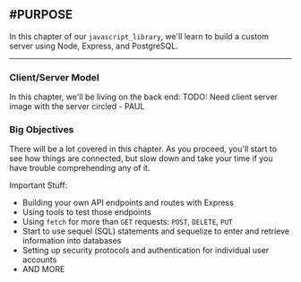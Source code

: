 #PURPOSE
---
In this chapter of our `javascript_library`, we'll learn to build a custom server using Node, Express, and PostgreSQL.

<hr >


### Client/Server Model
In this chapter, we'll be living on the back end:
TODO: Need client server image with the server circled - PAUL

### Big Objectives
There will be a lot covered in this chapter. As you proceed, you'll start to see how things are connected, but slow down and take your time if you have trouble comprehending any of it. <br>

Important Stuff:
* Building your own API endpoints and routes with Express
* Using tools to test those endpoints
* Using `fetch` for more than `GET` requests: `POST`, `DELETE`, `PUT`
* Start to use sequel (SQL) statements and sequelize to enter and retrieve information into databases
* Setting up security protocols and authentication for individual user accounts
* AND MORE



